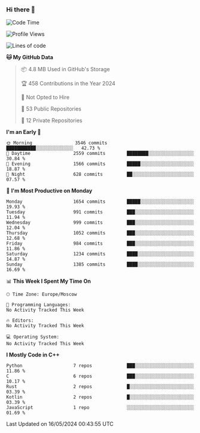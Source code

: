 ### Hi there 👋

<!--
**SemenMartynov/SemenMartynov** is a ✨ _special_ ✨ repository because its `README.md` (this file) appears on your GitHub profile.

Here are some ideas to get you started:

- 🔭 I’m currently working on ...
- 🌱 I’m currently learning ...
- 👯 I’m looking to collaborate on ...
- 🤔 I’m looking for help with ...
- 💬 Ask me about ...
- 📫 How to reach me: ...
- 😄 Pronouns: ...
- ⚡ Fun fact: ...
-->

<!--START_SECTION:waka-->
![Code Time](http://img.shields.io/badge/Code%20Time-0%20secs-blue)

![Profile Views](http://img.shields.io/badge/Profile%20Views-0-blue)

![Lines of code](https://img.shields.io/badge/From%20Hello%20World%20I%27ve%20Written-6.8%20million%20lines%20of%20code-blue)

**🐱 My GitHub Data** 

> 📦 4.8 MB Used in GitHub's Storage 
 > 
> 🏆 458 Contributions in the Year 2024
 > 
> 🚫 Not Opted to Hire
 > 
> 📜 53 Public Repositories 
 > 
> 🔑 12 Private Repositories 
 > 
**I'm an Early 🐤** 

```text
🌞 Morning                3546 commits        ███████████░░░░░░░░░░░░░░   42.73 % 
🌆 Daytime                2559 commits        ████████░░░░░░░░░░░░░░░░░   30.84 % 
🌃 Evening                1566 commits        █████░░░░░░░░░░░░░░░░░░░░   18.87 % 
🌙 Night                  628 commits         ██░░░░░░░░░░░░░░░░░░░░░░░   07.57 % 
```
📅 **I'm Most Productive on Monday** 

```text
Monday                   1654 commits        █████░░░░░░░░░░░░░░░░░░░░   19.93 % 
Tuesday                  991 commits         ███░░░░░░░░░░░░░░░░░░░░░░   11.94 % 
Wednesday                999 commits         ███░░░░░░░░░░░░░░░░░░░░░░   12.04 % 
Thursday                 1052 commits        ███░░░░░░░░░░░░░░░░░░░░░░   12.68 % 
Friday                   984 commits         ███░░░░░░░░░░░░░░░░░░░░░░   11.86 % 
Saturday                 1234 commits        ████░░░░░░░░░░░░░░░░░░░░░   14.87 % 
Sunday                   1385 commits        ████░░░░░░░░░░░░░░░░░░░░░   16.69 % 
```


📊 **This Week I Spent My Time On** 

```text
🕑︎ Time Zone: Europe/Moscow

💬 Programming Languages: 
No Activity Tracked This Week

🔥 Editors: 
No Activity Tracked This Week

💻 Operating System: 
No Activity Tracked This Week
```

**I Mostly Code in C++** 

```text
Python                   7 repos             ███░░░░░░░░░░░░░░░░░░░░░░   11.86 % 
C                        6 repos             ███░░░░░░░░░░░░░░░░░░░░░░   10.17 % 
Rust                     2 repos             █░░░░░░░░░░░░░░░░░░░░░░░░   03.39 % 
Kotlin                   2 repos             █░░░░░░░░░░░░░░░░░░░░░░░░   03.39 % 
JavaScript               1 repo              ░░░░░░░░░░░░░░░░░░░░░░░░░   01.69 % 
```




 Last Updated on 16/05/2024 00:43:55 UTC
<!--END_SECTION:waka-->